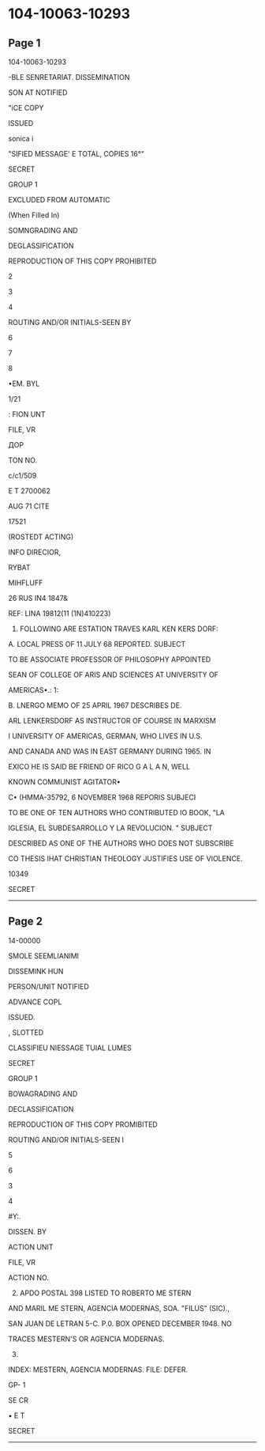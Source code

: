 # 104-10063-10293

## Page 1

104-10063-10293

-BLE SENRETARIAT. DISSEMINATION

SON AT NOTIFIED

"iCE COPY

ISSUED

sonica i

"SIFIED MESSAGE' E TOTAL, COPIES 16°"

SECRET

GROUP 1

EXCLUDED FROM AUTOMATIC

(When Filled In)

SOMNGRADING AND

DEGLASSIFICATION

REPRODUCTION OF THIS COPY PROHIBITED

2

3

4

ROUTING AND/OR INITIALS-SEEN BY

6

7

8

•EM. BYL

1/21

: FION UNT

FILE, VR

ДОР

TON NO.

c/с1/509

E Т 2700062

AUG 71 CITE

17521

(ROSTEDT ACTING)

INFO DIRECIOR,

RYBAT

MIHFLUFF

26 RUS IN4 1847&

REF: LINA 19812(11 (1N)410223)

1. FOLLOWING ARE ESTATION TRAVES KARL KEN KERS DORF:

A. LOCAL PRESS OF 11 JULY 68 REPORTED. SUBJECT

TO BE ASSOCIATE PROFESSOR OF PHILOSOPHY APPOINTED

SEAN OF COLLEGE OF ARIS AND SCIENCES AT UNIVERSITY OF

AMERICAS•.: 1:

B. LNERGO MEMO OF 25 APRIL 1967 DESCRIBES DE.

ARL LENKERSDORF AS INSTRUCTOR OF COURSE IN MARXISM

I UNIVERSITY OF AMERICAS, GERMAN, WHO LIVES IN U.S.

AND CANADA AND WAS IN EAST GERMANY DURING 1965. IN

EXICO HE IS SAID BE FRIEND OF RICO G A L A N, WELL

KNOWN COMMUNIST AGITATOR•

C• (HMMA-35792, 6 NOVEMBER 1968 REPORIS SUBJECI

TO BE ONE OF TEN AUTHORS WHO CONTRIBUTED IO BOOK, "LA

IGLESIA, EL SUBDESARROLLO Y LA REVOLUCION. " SUBJECT

DESCRIBED AS ONE OF THE AUTHORS WHO DOES NOT SUBSCRIBE

CO THESIS IHAT CHRISTIAN THEOLOGY JUSTIFIES USE OF VIOLENCE.

10349

SECRET

---

## Page 2

14-00000

SMOLE SEEMLIANIMI

DISSEMINK HUN

PERSON/UNIT NOTIFIED

ADVANCE COPL

ISSUED.

, SLOTTED

CLASSIFIEU NIESSAGE TUIAL LUMES

SECRET

GROUP 1

BOWAGRADING AND

DECLASSIFICATION

REPRODUCTION OF THIS COPY PROMIBITED

ROUTING AND/OR INITIALS-SEEN I

5

6

3

4

#Y:.

DISSEN. BY

ACTION UNIT

FILE, VR

ACTION NO.

2. APDO POSTAL 398 LISTED TO ROBERTO ME STERN

AND MARIL ME STERN, AGENCIA MODERNAS, SOA. "FILUS" (SIC).,

SAN JUAN DE LETRAN 5-C. P.0. BOX OPENED DECEMBER 1948. NO

TRACES MESTERN'S OR AGENCIA MODERNAS.

3.

INDEX: MESTERN, AGENCIA MODERNAS. FILE: DEFER.

GP- 1

SE CR

• E T

SECRET

---

